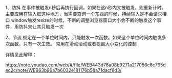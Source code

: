 1、防抖
在事件被触发n秒后再执行回调，如果在这n秒内又被触发，则重新计时。
主要应用在输入框这种地方，当需要查询一个东西的时候，持续输入是不会请求接口
window触发resize的时候，不断的调整浏览器窗口大小会不断的触发这个事件，用防抖来让其只触发一次


2、节流
规定在一个单位时间内，只能触发一次函数。如果这个单位时间内触发多次函数，只有一次生效。
常用在滑动滚动或者视窗大小变化的控制

详情见此解释：

https://note.youdao.com/web/#/file/WEB443d76a08b9271a217056c6c795dec2c/note/WEB63b96a7b6032e181176b58a71dacf8d3/
